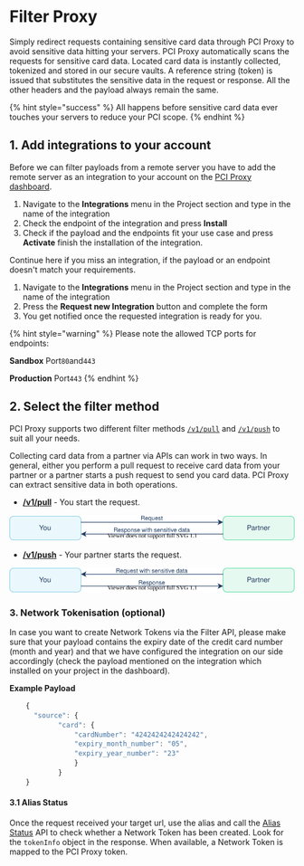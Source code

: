 # Filter Proxy

Simply redirect requests containing sensitive card data through PCI Proxy to avoid sensitive data hitting your servers. PCI Proxy automatically scans the requests for sensitive card data. Located card data is instantly collected, tokenized and stored in our secure vaults. A reference string (token) is issued that substitutes the sensitive data in the request or response. All the other headers and the payload always remain the same.

{% hint style="success" %}
All happens before sensitive card data ever touches your servers to reduce your PCI scope.
{% endhint %}

## 1. Add integrations to your account

Before we can filter payloads from a remote server you have to add the remote server as an integration to your account on the [PCI Proxy dashboard](https://dashboard.pci-proxy.com).

1. Navigate to the **Integrations** menu in the Project section and type in the name of the integration
2. Check the endpoint of the integration and press **Install**
3. Check if the payload and the endpoints fit your use case and press **Activate** finish the installation of the integration.

Continue here if you miss an integration, if the payload or an endpoint doesn't match your requirements.

1. Navigate to the **Integrations** menu in the Project section and type in the name of the integration
2. Press the **Request new Integration** button and complete the form
3. You get notified once the requested integration is ready for you.

{% hint style="warning" %}
Please note the allowed TCP ports for endpoints:

**Sandbox** Port`80`and`443`

**Production** Port`443`
{% endhint %}

## 2. Select the filter method

PCI Proxy supports two different filter methods [`/v1/pull`](broken-reference) and [`/v1/push`](broken-reference) to suit all your needs.&#x20;

Collecting card data from a partner via APIs can work in two ways. In general, either you perform a pull request to receive card data from your partner or a partner starts a push request to send you card data. PCI Proxy can extract sensitive data in both operations.

* [**/v1/pull**](broken-reference) - You start the request.

![](<../../.gitbook/assets/pull request.svg>)

* [**/v1/push**](broken-reference) - Your partner starts the request.

![](<../../.gitbook/assets/push request.svg>)

### 3. Network Tokenisation (optional)

In case you want to create Network Tokens via the Filter API, please make sure that your payload contains the expiry date of the credit card number (month and year) and that we have configured the integration on our side accordingly (check the payload mentioned on the integration which installed on your project in the dashboard).&#x20;

**Example Payload**

```javascript
    {
      "source": {
            "card": {
                "cardNumber": "4242424242424242",
                "expiry_month_number": "05",
                "expiry_year_number": "23"
                }
            }
    }
```

#### 3.1 Alias Status&#x20;

Once the request received your target url, use the alias and call the [Alias Status](../../store/manage/status.md) API to check whether a Network Token has been created. Look for the `tokenInfo` object in the response. When available, a Network Token is mapped to the PCI Proxy token.&#x20;
